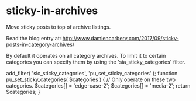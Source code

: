 # sticky-in-archives
Move sticky posts to top of archive listings.

Read the blog entry at:
http://www.damiencarbery.com/2017/09/sticky-posts-in-category-archives/

By default it operates on all category archives. To limit it to certain categories you can specify them by
using the 'sia_sticky_categories' filter.

  add_filter( 'sic_sticky_categories', 'pu_set_sticky_categories' );
  function pu_set_sticky_categories( $categories ) {
    // Only operate on these two categories.
	  $categories[] = 'edge-case-2';
	  $categories[] = 'media-2';
	  return $categories;
  }
